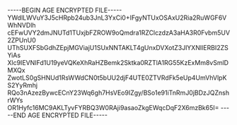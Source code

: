 -----BEGIN AGE ENCRYPTED FILE-----
YWdlLWVuY3J5cHRpb24ub3JnL3YxCi0+IFgyNTUxOSAxU2Ria2RuWGF6VWhNVDlh
cEFwUVY2dmJNUTd1TUxjbFZROW9oQmdra1RZClczdzA3aHA3R0Fvbm5UV2ZPUnU0
UThSUXFSbGdhZEpjMGViajU1SUxNNTAKLT4gUnxDVXotZ3JlYXNlIERBI2ZSYiAs
Xlc9IEVNIFd1U19yeVQKeXhRaHZBemk2Sktka0RZTlA1RG55KzExMm8vSmlDMXQx
ZwotLS0gSHNUd1RsWWdCN0t5bUU2djF4UTE0ZTVRdFk5eUp4UmVhVlpKS2YyRmhj
RQo3nAzezBywcECnY23Wq6gh7HsVEo9IZgy/BSo1e91iTnRmJ0jBDzJQZnshrWYs
OR1Hyfc16MC9AKLTyvFYRBQ3W0RAji9asaoZkgEWqcDqF2X6mzBk65I=
-----END AGE ENCRYPTED FILE-----
